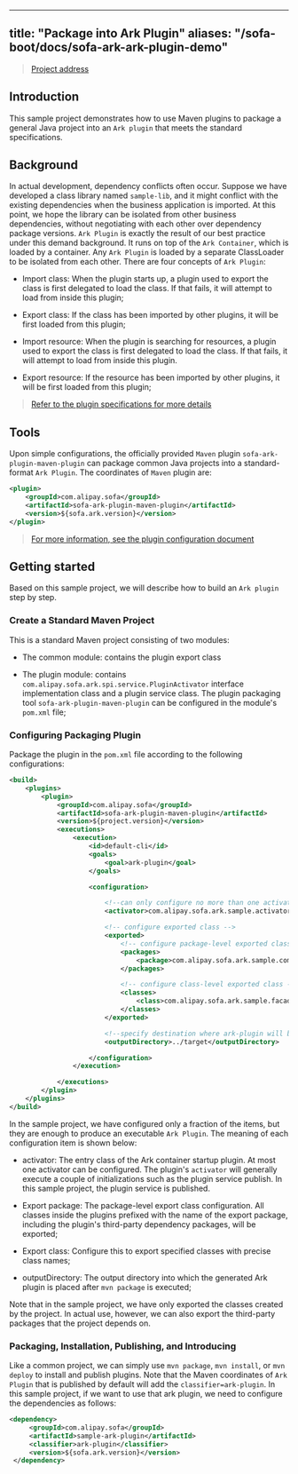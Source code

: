 
---
title: "Package into Ark Plugin"
aliases: "/sofa-boot/docs/sofa-ark-ark-plugin-demo"
---



> [Project address](https://github.com/sofastack/sofa-ark/tree/master/sofa-ark-samples/sample-ark-plugin)

## Introduction
This sample project demonstrates how to use Maven plugins to package a general Java project into an `Ark plugin` that meets the standard specifications. 

## Background
In actual development, dependency conflicts often occur. Suppose we have developed a class library named `sample-lib`, and it might conflict with the existing dependencies when the business application is imported. At this point, we hope the library can be isolated from other business dependencies, without negotiating with each other over dependency package versions. `Ark Plugin` is exactly the result of our best practice under this demand background. It runs on top of the `Ark Container`, which is loaded by a container. Any `Ark Plugin` is loaded by a separate ClassLoader to be isolated from each other. There are four concepts of `Ark Plugin`:
* Import class: When the plugin starts up, a plugin used to export the class is first delegated to load the class. If that fails, it will attempt to load from inside this plugin;

* Export class: If the class has been imported by other plugins, it will be first loaded from this plugin;

* Import resource: When the plugin is searching for resources, a plugin used to export the class is first delegated to load the class. If that fails, it will attempt to load from inside this plugin.

* Export resource: If the resource has been imported by other plugins, it will be first loaded from this plugin;


> [Refer to the plugin specifications for more details](./ark-plugin)


## Tools
Upon simple configurations, the officially provided `Maven` plugin `sofa-ark-plugin-maven-plugin` can package common Java projects into a standard-format `Ark Plugin`. The coordinates of `Maven` plugin are:

```xml
<plugin>
    <groupId>com.alipay.sofa</groupId>
    <artifactId>sofa-ark-plugin-maven-plugin</artifactId>
    <version>${sofa.ark.version}</version>
</plugin>
```

> [For more information, see the plugin configuration document](./ark-plugin)

## Getting started
Based on this sample project, we will describe how to build an `Ark plugin` step by step. 

### Create a Standard Maven Project
This is a standard Maven project consisting of two modules:
* The common module: contains the plugin export class

* The plugin module: contains `com.alipay.sofa.ark.spi.service.PluginActivator` interface implementation class and a plugin service class. The plugin packaging tool `sofa-ark-plugin-maven-plugin` can be configured in the module's `pom.xml` file;

### Configuring Packaging Plugin
Package the plugin in the `pom.xml` file according to the following configurations:

```xml
<build>
    <plugins>
        <plugin>
            <groupId>com.alipay.sofa</groupId>
            <artifactId>sofa-ark-plugin-maven-plugin</artifactId>
            <version>${project.version}</version>
            <executions>
                <execution>
                    <id>default-cli</id>
                    <goals>
                        <goal>ark-plugin</goal>
                    </goals>

                    <configuration>

                        <!--can only configure no more than one activator-->
                        <activator>com.alipay.sofa.ark.sample.activator.SamplePluginActivator</activator>

                        <!-- configure exported class -->
                        <exported>
                            <!-- configure package-level exported class-->
                            <packages>
                                <package>com.alipay.sofa.ark.sample.common</package>
                            </packages>

                            <!-- configure class-level exported class -->
                            <classes>
                                <class>com.alipay.sofa.ark.sample.facade.SamplePluginService</class>
                            </classes>
                        </exported>

                        <!--specify destination where ark-plugin will be saved, default saved to ${project.build.directory}-->
                        <outputDirectory>../target</outputDirectory>

                    </configuration>
                </execution>

            </executions>
        </plugin>
    </plugins>
</build>
```

In the sample project, we have configured only a fraction of the items, but they are enough to produce an executable `Ark Plugin`. The meaning of each configuration item is shown below:
* activator: The entry class of the Ark container startup plugin. At most one activator can be configured. The plugin's `activator` will generally execute a couple of initializations such as the plugin service publish. In this sample project, the plugin service is published.

* Export package: The package-level export class configuration. All classes inside the plugins prefixed with the name of the export package, including the plugin's third-party dependency packages, will be exported;

* Export class: Configure this to export specified classes with precise class names;

* outputDirectory: The output directory into which the generated Ark plugin is placed after `mvn package` is executed;

Note that in the sample project, we have only exported the classes created by the project. In actual use, however, we can also export the third-party packages that the project depends on.

### Packaging, Installation, Publishing, and Introducing
Like a common project, we can simply use `mvn package`, `mvn install`, or `mvn deploy` to install and publish plugins. Note that the Maven coordinates of `Ark Plugin` that is published by default will add the `classifier=ark-plugin`. In this sample project, if we want to use that ark plugin, we need to configure the dependencies as follows:

```xml
<dependency>
     <groupId>com.alipay.sofa</groupId>
     <artifactId>sample-ark-plugin</artifactId>
     <classifier>ark-plugin</classifier>
     <version>${sofa.ark.version}</version>
 </dependency>
```


